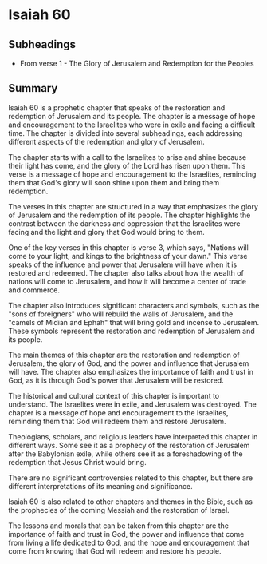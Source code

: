 # Isaiah 60

## Subheadings

* From verse 1 - The Glory of Jerusalem and Redemption for the Peoples

## Summary

Isaiah 60 is a prophetic chapter that speaks of the restoration and redemption of Jerusalem and its people. The chapter is a message of hope and encouragement to the Israelites who were in exile and facing a difficult time. The chapter is divided into several subheadings, each addressing different aspects of the redemption and glory of Jerusalem.

The chapter starts with a call to the Israelites to arise and shine because their light has come, and the glory of the Lord has risen upon them. This verse is a message of hope and encouragement to the Israelites, reminding them that God's glory will soon shine upon them and bring them redemption.

The verses in this chapter are structured in a way that emphasizes the glory of Jerusalem and the redemption of its people. The chapter highlights the contrast between the darkness and oppression that the Israelites were facing and the light and glory that God would bring to them.

One of the key verses in this chapter is verse 3, which says, "Nations will come to your light, and kings to the brightness of your dawn." This verse speaks of the influence and power that Jerusalem will have when it is restored and redeemed. The chapter also talks about how the wealth of nations will come to Jerusalem, and how it will become a center of trade and commerce.

The chapter also introduces significant characters and symbols, such as the "sons of foreigners" who will rebuild the walls of Jerusalem, and the "camels of Midian and Ephah" that will bring gold and incense to Jerusalem. These symbols represent the restoration and redemption of Jerusalem and its people.

The main themes of this chapter are the restoration and redemption of Jerusalem, the glory of God, and the power and influence that Jerusalem will have. The chapter also emphasizes the importance of faith and trust in God, as it is through God's power that Jerusalem will be restored.

The historical and cultural context of this chapter is important to understand. The Israelites were in exile, and Jerusalem was destroyed. The chapter is a message of hope and encouragement to the Israelites, reminding them that God will redeem them and restore Jerusalem.

Theologians, scholars, and religious leaders have interpreted this chapter in different ways. Some see it as a prophecy of the restoration of Jerusalem after the Babylonian exile, while others see it as a foreshadowing of the redemption that Jesus Christ would bring.

There are no significant controversies related to this chapter, but there are different interpretations of its meaning and significance.

Isaiah 60 is also related to other chapters and themes in the Bible, such as the prophecies of the coming Messiah and the restoration of Israel.

The lessons and morals that can be taken from this chapter are the importance of faith and trust in God, the power and influence that come from living a life dedicated to God, and the hope and encouragement that come from knowing that God will redeem and restore his people.